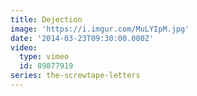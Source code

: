 ```yaml
---
title: Dejection
image: 'https://i.imgur.com/MuLYIpM.jpg'
date: '2014-03-23T09:30:00.000Z'
video:
  type: vimeo
  id: 89877919
series: the-screwtape-letters
---
```


